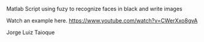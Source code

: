 

Matlab Script using fuzy to recognize faces in black and write images


Watch an example here.
https://www.youtube.com/watch?v=CWerXxo8gvA

Jorge Luiz Taioque
